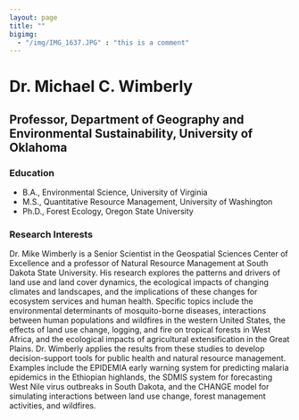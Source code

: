 ```yaml
---
layout: page
title: ""
bigimg: 
  - "/img/IMG_1637.JPG" : "this is a comment"
---
```


# Dr. Michael C. Wimberly
## Professor, Department of Geography and Environmental Sustainability, University of Oklahoma

### Education
- B.A., Environmental Science, University of Virginia
- M.S., Quantitative Resource Management, University of Washington
- Ph.D., Forest Ecology, Oregon State University

### Research Interests
Dr. Mike Wimberly is a Senior Scientist in the Geospatial Sciences Center of Excellence and a professor of Natural Resource Management at South Dakota State University. His research explores the patterns and drivers of land use and land cover dynamics, the ecological impacts of changing climates and landscapes, and the implications of these changes for ecosystem services and human health. Specific topics include the environmental determinants of mosquito-borne diseases, interactions between human populations and wildfires in the western United States, the effects of land use change, logging, and fire on tropical forests in West Africa, and the ecological impacts of agricultural extensification in the Great Plains. Dr. Wimberly applies the results from these studies to develop decision-support tools for public health and natural resource management. Examples include the EPIDEMIA early warning system for predicting malaria epidemics in the Ethiopian highlands, the SDMIS system for forecasting West Nile virus outbreaks in South Dakota, and the CHANGE model for simulating interactions between land use change, forest management activities, and wildfires.
